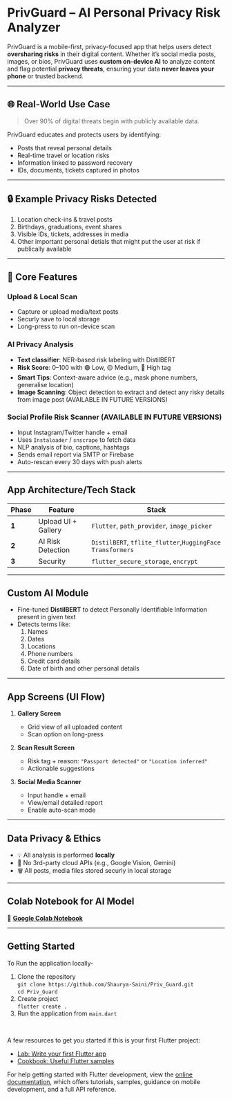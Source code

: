 # PrivGuard – AI Personal Privacy Risk Analyzer

PrivGuard is a mobile-first, privacy-focused app that helps users detect **oversharing risks** in their digital content. Whether it’s social media posts, images, or bios, PrivGuard uses **custom on-device AI** to analyze content and flag potential **privacy threats**, ensuring your data **never leaves your phone** or trusted backend.

---

## 🌐 Real-World Use Case

> Over 90% of digital threats begin with publicly available data.

PrivGuard educates and protects users by identifying:
- Posts that reveal personal details
- Real-time travel or location risks
- Information linked to password recovery
- IDs, documents, tickets captured in photos

---

## 🔒 Example Privacy Risks Detected
1. Location check-ins & travel posts
2. Birthdays, graduations, event shares
3. Visible IDs, tickets, addresses in media
4. Other important personal detials that might put the user at risk if publically available

---

## 📱 Core Features

### Upload & Local Scan
- Capture or upload media/text posts
- Securly save to local storage
- Long-press to run on-device scan

### AI Privacy Analysis
- **Text classifier**: NER-based risk labeling with DistilBERT
- **Risk Score**: 0–100 with 🟢 Low, 🟡 Medium, 🔴 High tag
- **Smart Tips**: Context-aware advice (e.g., mask phone numbers, generalise location)
- **Image Scanning**: Object detection to extract and detect any risky details from image post (AVAILABLE IN FUTURE VERSIONS)

### Social Profile Risk Scanner (AVAILABLE IN FUTURE VERSIONS)
- Input Instagram/Twitter handle + email
- Uses `Instaloader` / `snscrape` to fetch data
- NLP analysis of bio, captions, hashtags
- Sends email report via SMTP or Firebase
- Auto-rescan every 30 days with push alerts

---

## App Architecture/Tech Stack

| Phase | Feature | Stack |
|-------|---------|-------|
| **1** | Upload UI + Gallery | `Flutter`, `path_provider`, `image_picker` |
| **2** | AI Risk Detection | `DistilBERT`, `tflite_flutter`,`HuggingFace Transformers` |
| **3** | Security | `flutter_secure_storage`, `encrypt` |

---

## Custom AI Module
- Fine-tuned **DistilBERT** to detect Personally Identifiable Information present in given text
- Detects terms like:
  1. Names
  2. Dates
  3. Locations
  4. Phone numbers
  5. Credit card details
  6. Date of birth and other personal details

---

## App Screens (UI Flow)

1. **Gallery Screen**
   - Grid view of all uploaded content
   - Scan option on long-press

2. **Scan Result Screen**
   - Risk tag + reason: `"Passport detected"` or `"Location inferred"`
   - Actionable suggestions

3. **Social Media Scanner**
   - Input handle + email
   - View/email detailed report
   - Enable auto-scan mode

---

## Data Privacy & Ethics

- 💡 All analysis is performed **locally**
- 🚫 No 3rd-party cloud APIs (e.g., Google Vision, Gemini)
- 🗑️ All posts, media files stored securly in local storage

---

## Colab Notebook for AI Model

📎 **[Google Colab Notebook](https://colab.research.google.com/drive/1GVKYv3HjYDs12zkIE_BMs5UVxzFXL-nx?usp=sharing)**  

---

## Getting Started

To Run the application locally-
1. Clone the repository 
    <br>
    `git clone https://github.com/Shaurya-Saini/Priv_Guard.git`<br>
    `cd Priv_Guard`
2. Create project
    <br>
    `flutter create .`
3. Run the application from `main.dart`

<br>

A few resources to get you started if this is your first Flutter project:

- [Lab: Write your first Flutter app](https://docs.flutter.dev/get-started/codelab)
- [Cookbook: Useful Flutter samples](https://docs.flutter.dev/cookbook)

For help getting started with Flutter development, view the
[online documentation](https://docs.flutter.dev/), which offers tutorials,
samples, guidance on mobile development, and a full API reference.

